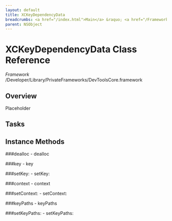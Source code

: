 ```yaml
---
layout: default
title: XCKeyDependencyData
breadcrumbs: <a href="/index.html">Main</a> &raquo; <a href="/Frameworks.html">Framework</a> &raquo; <a href="/Frameworks/DevToolsCore.html">DevToolsCore</a> &raquo; XCKeyDependencyData
parent: NSObject 
---
```

# XCKeyDependencyData Class Reference

*Framework* /Developer/Library/PrivateFrameworks/DevToolsCore.framework

## Overview

Placeholder

## Tasks

## Instance Methods

<a name="-dealloc"></a>
###dealloc
    - dealloc

<a name="-key"></a>
###key
    - key

<a name="-setKey:"></a>
###setKey:
    - setKey:

<a name="-context"></a>
###context
    - context

<a name="-setContext:"></a>
###setContext:
    - setContext:

<a name="-keyPaths"></a>
###keyPaths
    - keyPaths

<a name="-setKeyPaths:"></a>
###setKeyPaths:
    - setKeyPaths:

